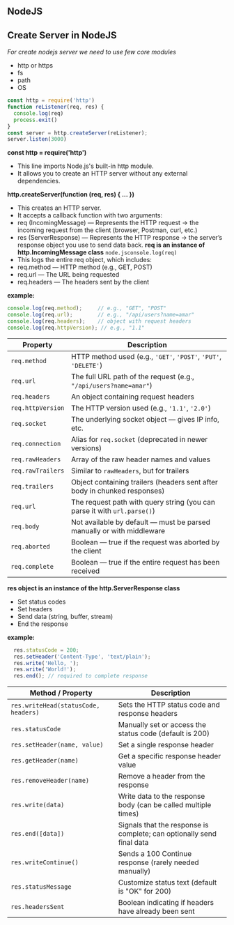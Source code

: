 ## NodeJS ##
## Create Server in NodeJS ##
*For create nodejs server we need to use few core modules*
- http or https
- fs
- path
- OS

```node.js
const http = require('http')
function reListener(req, res) {
  console.log(req)
  process.exit()
}
const server = http.createServer(reListener);
server.listen(3000)
```


**const http = require('http')**
- This line imports Node.js's built-in http module.
- It allows you to create an HTTP server without any external dependencies.

**http.createServer(function (req, res) { ... })**
- This creates an HTTP server.
- It accepts a callback function with two arguments:
- req (IncomingMessage) — Represents the HTTP request → the incoming request from the client (browser, Postman, curl, etc.)
- res (ServerResponse) — Represents the HTTP response → the server’s response object you use to send data back.
**req is an instance of http.IncomingMessage class**
```node.jsconsole.log(req)```
- This logs the entire req object, which includes:
- req.method — HTTP method (e.g., GET, POST)
- req.url — The URL being requested
- req.headers — The headers sent by the client

**example:**
  ```node.js
  console.log(req.method);     // e.g., "GET", "POST"
  console.log(req.url);        // e.g., "/api/users?name=amar"
  console.log(req.headers);    // object with request headers
  console.log(req.httpVersion); // e.g., "1.1"
```


| Property          | Description                                                               |
| ----------------- | ------------------------------------------------------------------------- |
| `req.method`      | HTTP method used (e.g., `'GET'`, `'POST'`, `'PUT'`, `'DELETE'`)           |
| `req.url`         | The full URL path of the request (e.g., `"/api/users?name=amar"`)         |
| `req.headers`     | An object containing request headers                                      |
| `req.httpVersion` | The HTTP version used (e.g., `'1.1'`, `'2.0'`)                            |
| `req.socket`      | The underlying socket object — gives IP info, etc.                        |
| `req.connection`  | Alias for `req.socket` (deprecated in newer versions)                     |
| `req.rawHeaders`  | Array of the raw header names and values                                  |
| `req.rawTrailers` | Similar to `rawHeaders`, but for trailers                                 |
| `req.trailers`    | Object containing trailers (headers sent after body in chunked responses) |
| `req.url`         | The request path with query string (you can parse it with `url.parse()`)  |
| `req.body`        | Not available by default — must be parsed manually or with middleware     |
| `req.aborted`     | Boolean — true if the request was aborted by the client                   |
| `req.complete`    | Boolean — true if the entire request has been received                    |


**res object is an instance of the http.ServerResponse class**
- Set status codes
- Set headers
- Send data (string, buffer, stream)
- End the response

**example:**
```node.js
  res.statusCode = 200;
  res.setHeader('Content-Type', 'text/plain');
  res.write('Hello, ');
  res.write('World!');
  res.end(); // required to complete response
```
| Method / Property                    | Description                                                           |
| ------------------------------------ | --------------------------------------------------------------------- |
| `res.writeHead(statusCode, headers)` | Sets the HTTP status code and response headers                        |
| `res.statusCode`                     | Manually set or access the status code (default is 200)               |
| `res.setHeader(name, value)`         | Set a single response header                                          |
| `res.getHeader(name)`                | Get a specific response header value                                  |
| `res.removeHeader(name)`             | Remove a header from the response                                     |
| `res.write(data)`                    | Write data to the response body (can be called multiple times)        |
| `res.end([data])`                    | Signals that the response is complete; can optionally send final data |
| `res.writeContinue()`                | Sends a 100 Continue response (rarely needed manually)                |
| `res.statusMessage`                  | Customize status text (default is "OK" for 200)                       |
| `res.headersSent`                    | Boolean indicating if headers have already been sent                  |



